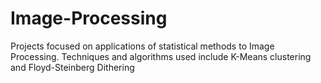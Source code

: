 # Image-Processing
Projects focused on applications of statistical methods to Image Processing. Techniques and algorithms used include K-Means clustering and Floyd-Steinberg Dithering
